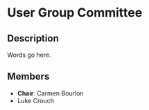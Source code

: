 # User Group Committee

## Description

Words go here.

## Members
* **Chair**: Carmen Bourlon
* Luke Crouch

